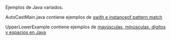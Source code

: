 Ejemplos de Java variados.

AutoCastMain.java contiene ejemplos de [swith e instanceof pattern match](https://blog.chuidiang.org/2024/02/25/java-switch-e-instanceof-pattern-matching/)

UpperLowerExample contiene ejemplos de [mayúsculas, minúsculas, dígitos y espacios en Java](https://chuidiang.org/index.php?title=May%C3%BAsculas_y_min%C3%BAsculas_en_Java)
